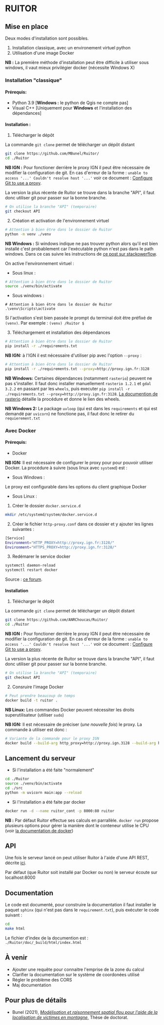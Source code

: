 # RUITOR

## Mise en place

Deux modes d'installation sont possibles. 

1. Installation classique, avec un environement virtuel python
2. Utilisation d'une image Docker

**NB :** La première méthode d'installation peut être difficile à utiliser sous windows, il vaut mieux privilégier docker (nécessite Windows X)

### Installation "classique"

#### Prérequis:
- Python 3.9 [**Windows :** le python de Qgis ne compte pas]
- Visual C++ [Uniquement pour **Windows** et l'installation des dépendances]

#### Installation :

1. Télécharger le dépôt

La commande ```git clone``` permet de télécharger un dépôt distant

```sh
git clone https://github.com/MBunel/Ruitor/
cd ./Ruitor
```

**NB IGN :** Pour fonctioner derrière le proxy IGN il peut être nécessaire de modifier la configuration de git. En cas d'erreur de la forme : ```unable to access '...' Couldn't resolve host '...'``` voir ce document : [Configure Git to use a proxy](https://gist.github.com/evantoli/f8c23a37eb3558ab8765).

La version la plus récente de Ruitor se trouve dans la branche "API", il faut donc utiliser git pour passer sur la bonne branche.

```sh
# On utilise la branche "API" (temporaire)
git checkout API 
```

2. Création et activation de l'environnement virtuel

```sh
# Attention à bien être dans le dossier de Ruitor
python -m venv ./venv
```

**NB Windows :** Si windows indique ne pas trouver python alors qu'il est bien installé c'est probablement car l'exécutable python n'est pas dans le path windows. Dans ce cas suivre les instructions de [ce post sur stackowerflow](https://stackoverflow.com/a/54934172).

 On active l'environnement virtuel :

- Sous linux :

```sh
# Attention à bien être dans le dossier de Ruitor
source ./venv/bin/activate
```

- Sous windows :
```
# Attention à bien être dans le dossier de Ruitor
.\venv\Scripts\activate
```

Si l'activation s'est bien passée le prompt du terminal doit être préfixé de ```(venv)```. Par exemple : ```(venv) /Ruitor $```

3. Téléchargement et installation des dépendances

```sh
# Attention à bien être dans le dossier de Ruitor
pip install -r ./requirements.txt
```

**NB IGN:** à l'IGN il est nécessaire d'utiliser pip avec l'option ```--proxy``` :

```sh
# Attention à bien être dans le dossier de Ruitor
pip install -r ./requirements.txt --proxy=http://proxy.ign.fr:3128
```

**NB Windows:** Certaines dépendances (notamment `rasterio`) peuvent ne pas s'installer. Il faut donc installer manuellement `rasterio 1.2.1` et `gdal 3.2.2` en passant par les `wheels`, puis executer ```pip install -r ./requirements.txt --proxy=http://proxy.ign.fr:3128```. [La documention de rasterio](https://pypi.org/project/rasterio/#windows) détaille la procédure et donne le lien des wheels.

**NB Windows 2:** Le package `uvloop` (qui est dans les `requirements` et qui est demandé par `uvicorn`) ne fonctione pas, il faut donc le retirer du `requierement.txt`

### Avec Docker

#### Prérequis:
- Docker

**NB IGN:** Il est nécessaire de configurer le proxy pour pour pouvoir utiliser Docker. La procédure à suivre (sous linux avec `systemd`) est :

- Sous Windows :

Le proxy est configurable dans les options du client graphique Docker

- Sous Linux :

1. Créer le dossier `docker.service.d`

```sh
mkdir /etc/systemd/system/docker.service.d
```

2. Créer le fichier `http-proxy.conf` dans ce dossier et y ajouter les lignes suivantes :

```sh
[Service]
Environment="HTTP_PROXY=http://proxy.ign.fr:3128/"
Environment="HTTPS_PROXY=http://proxy.ign.fr:3128/"
```

3. Redémarer le service docker

```sh
systemctl daemon-reload
systemctl restart docker
```

Source : [ce forum](https://stackoverflow.com/a/38386911).

#### Installation

1. Télécharger le dépôt

La commande ```git clone``` permet de télécharger un dépôt distant

```sh
git clone https://github.com/ANRChoucas/Ruitor/
cd ./Ruitor
```

**NB IGN :** Pour fonctioner derrière le proxy IGN il peut être nécessaire de modifier la configuration de git. En cas d'erreur de la forme : ```unable to access '...' Couldn't resolve host '...'``` voir ce document : [Configure Git to use a proxy](https://gist.github.com/evantoli/f8c23a37eb3558ab8765).

La version la plus récente de Ruitor se trouve dans la branche "API", il faut donc utiliser git pour passer sur la bonne branche.

```sh
# On utilise la branche "API" (temporaire)
git checkout API 
```

2. Consruire l'image Docker

```sh
# Peut prendre beaucoup de temps
docker build -t ruitor .
```

**NB Linux:** Les commandes Docker peuvent nécessiter les droits superutilisateur (utiliser ```sudo```)

**NB IGN:** Il est nécessaire de préciser (*une nouvelle fois*) le proxy. La commande à utiliser est donc :

```sh
# Variante de la commande pour le proxy IGN
docker build --build-arg http_proxy=http://proxy.ign.3128 --build-arg https_proxy=http://proxy.ign.fr:3128 -t ruitor .
```

## Lancement du serveur

- Si l'installation a été faite "normalement"

```sh
cd ./Ruitor
source ./venv/bin/activate
cd ./src
python -m uvicorn main:app --reload 
```

- Si l'installation a été faite par docker

```sh
docker run -d --name ruitor_cont -p 8000:80 ruitor
```

**NB :** Par défaut Ruitor effectue ses calculs en parrallèle. `docker run` propose plusieurs options pour gérer la manière dont le conteneur utilise le CPU (voir   [la documentation de docker](https://docs.docker.com/config/containers/resource_constraints/#cpu))

## API

Une fois le serveur lancé on peut utiliser Ruitor à l'aide d'une API REST, décrite [ici](https://github.com/MBunel/Ruitor-Api).

Par défaut (que Ruitor soit installé par Docker ou non) le serveur écoute sur localhost:8000

## Documentation

Le code est documenté, pour construire la documentation il faut installer le paquet `sphinx` (qui n'est pas dans le `requirement.txt`), puis exécuter le code suivant :

```sh
cd 
make html
```

Le fichier d'index de la documention est : ```./Ruitor/doc/_build/html/index.html ```

## À venir

- Ajouter une requête pour connaitre l'emprise de la zone du calcul
- Clarifier la documentation sur le système de coordonées utilisé
- Régler le problème des CORS
- Maj documentation

## Pour plus de détails

- Bunel (2021), [*Modélisation et raisonnement spatial flou pour l'aide de la localisation de victimes en montagne,*](https://tel.archives-ouvertes.fr/tel-03298717) Thèse de doctorat.
